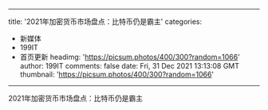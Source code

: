 
---
title: '2021年加密货币市场盘点：比特币仍是霸主'
categories: 
 - 新媒体
 - 199IT
 - 首页更新
headimg: 'https://picsum.photos/400/300?random=1066'
author: 199IT
comments: false
date: Fri, 31 Dec 2021 13:13:08 GMT
thumbnail: 'https://picsum.photos/400/300?random=1066'
---

<div>   
2021年加密货币市场盘点：比特币仍是霸主  
</div>
            